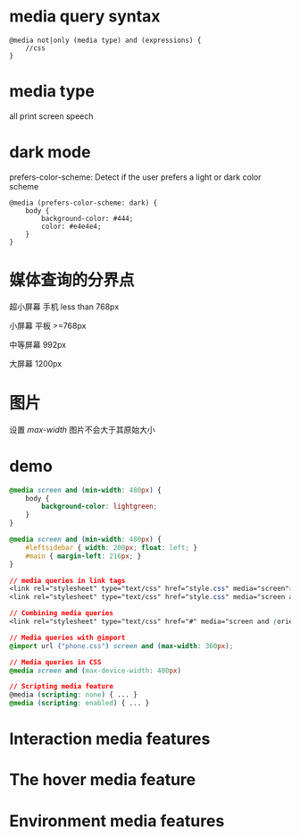 # media query syntax
```
@media not|only (media type) and (expressions) {
	//css
}
```

# media type
all print screen speech

# dark mode
prefers-color-scheme: Detect if the user prefers a light or dark color scheme

```
@media (prefers-color-scheme: dark) {
    body {
        background-color: #444;
        color: #e4e4e4;
    }
}
```

# 媒体查询的分界点

超小屏幕 手机 less than 768px

小屏幕 平板 >=768px

中等屏幕 992px

大屏幕 1200px

# 图片
设置 *max-width* 图片不会大于其原始大小

# demo
```css
@media screen and (min-width: 480px) {
	body {
		background-color: lightgreen;
	}
}

@media screen and (min-width: 480px) {
	#leftsidebar { width: 200px; float: left; }
	#main { margin-left: 216px; }
}

// media queries in link tags
<link rel="stylesheet" type="text/css" href="style.css" media="screen">
<link rel="stylesheet" type="text/css" href="style.css" media="screen and (orientation: portrait)">

// Combining media queries
<link rel="stylesheet" type="text/css" href="#" media="screen and (orientation: portrait) and (min-width: 800px)">

// Media queries with @import
@import url ("phone.css") screen and (max-width: 360px);

// Media queries in CSS
@media screen and (max-device-width: 400px)

// Scripting media feature
@media (scripting: none) { ... }
@media (scripting: enabled) { ... }
```

# Interaction media features
# The hover media feature
# Environment media features
